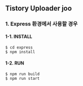 ## Tistory Uploader joo


### 1. Express 환경에서 사용할 경우

#### 1-1. INSTALL

```shell
$ cd express
$ npm install
```

#### 1-2. RUN

```shell
$ npm run build
$ npm run start
```